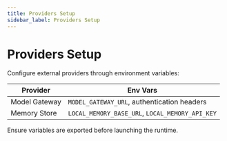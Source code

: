 ```yaml
---
title: Providers Setup
sidebar_label: Providers Setup
---
```


# Providers Setup

Configure external providers through environment variables:

| Provider | Env Vars |
| --- | --- |
| Model Gateway | `MODEL_GATEWAY_URL`, authentication headers |
| Memory Store | `LOCAL_MEMORY_BASE_URL`, `LOCAL_MEMORY_API_KEY` |

Ensure variables are exported before launching the runtime.
